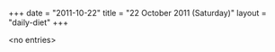 +++
date = "2011-10-22"
title = "22 October 2011 (Saturday)"
layout = "daily-diet"
+++

\<no entries\>